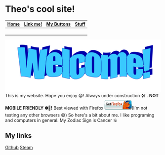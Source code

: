 # Theo's cool site!
| [Home](./index.html) | [Link me!](./lnkme.html) | [My Buttons](./mybtns.html) | [Stuff](./stuff.html) |
| ----- | ----- | ----- | ----- |
|   |   |   |   |

![alt text](./welcomeart.png)
This is my website. Hope you enjoy 😁!
Always under construction 🛠 .
**NOT MOBILE FRIENDLY ⛔📱!** Best viewed with Firefox [![Get Firefox!](./get88x31.gif)](https://www.mozilla.org/en-GB/firefox/)(I'm not testing any other browsers 😅)
So here's a bit about me.
I like programing and computers in general.
My Zodiac Sign is Cancer ♋ 

## My links
[Github](https://github.com/home-gihub)
[Steam](https://steamcommunity.com/id/walterstoptryingtogetmysteamid/)